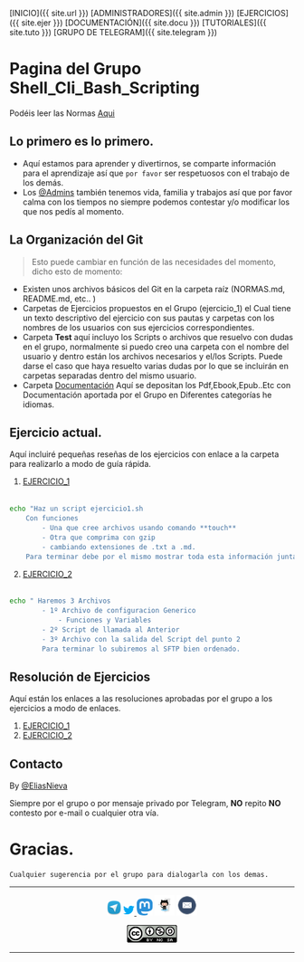 [INICIO]({{ site.url }})  [ADMINISTRADORES]({{ site.admin }}) [EJERCICIOS]({{ site.ejer }}) [DOCUMENTACIÓN]({{ site.docu }}) [TUTORIALES]({{ site.tuto }}) [GRUPO DE TELEGRAM]({{ site.telegram }})

# Pagina del Grupo Shell_Cli_Bash_Scripting

Podéis leer las Normas [Aqui](NORMAS.md)

## Lo primero es lo primero.

 - Aquí estamos para aprender y divertirnos, se comparte información para el aprendizaje así que `por favor` ser respetuosos con el trabajo de los demás.
 - Los [@Admins](administradores.md) también tenemos vida, familia y trabajos así que por favor calma con los tiempos no siempre podemos contestar y/o modificar los que nos pedís al momento.

## La Organización del **Git**

> Esto puede cambiar en función de las necesidades del momento, dicho esto de momento:

- Existen unos archivos básicos del Git en la carpeta raíz (NORMAS.md, README.md, etc.. )
- Carpetas de Ejercicios propuestos en el Grupo (ejercicio_1) el Cual tiene un texto descriptivo del ejercicio con sus pautas y carpetas con los nombres de los usuarios con sus ejercicios correspondientes.
- Carpeta **Test** aquí incluyo los Scripts o archivos que resuelvo con dudas en el grupo, normalmente si puedo creo una carpeta con el nombre del usuario y dentro están los archivos necesarios y el/los Scripts. Puede darse el caso que haya resuelto varias dudas por lo que se incluirán en carpetas separadas dentro del mismo usuario.
- Carpeta [Documentación](Documentacion/Indice_Libros.md) Aquí se depositan los Pdf,Ebook,Epub..Etc con Documentación aportada por el Grupo en Diferentes categorías he idiomas.

## Ejercicio actual.
Aquí incluiré pequeñas reseñas de los ejercicios con enlace a la carpeta para realizarlo a modo de guía rápida.

 1. [EJERCICIO_1](Ejercicios/1_EJERCICIO.md)

```bash

echo "Haz un script ejercicio1.sh
	Con funciones
        - Una que cree archivos usando comando **touch**
        - Otra que comprima con gzip 
        - cambiando extensiones de .txt a .md.
	Para terminar debe por el mismo mostrar toda esta información junta en un pastebin"

```
 2. [EJERCICIO_2](Ejercicios/2_EJERCICIO.md)

```bash

echo " Haremos 3 Archivos 
		- 1º Archivo de configuracion Generico
			- Funciones y Variables
		- 2º Script de llamada al Anterior
		- 3º Archivo con la salida del Script del punto 2
		Para terminar lo subiremos al SFTP bien ordenado.
```

## Resolución de Ejercicios
Aquí están los enlaces a las resoluciones aprobadas por el grupo a los ejercicios a modo de enlaces.

  1. [EJERCICIO_1](Ejercicios/1_RESULTADO.md)
  2. [EJERCICIO_2](Ejercicios/2_RESULTADO.md)

## Contacto

By [@EliasNieva](about.md)

Siempre por el grupo o por mensaje privado por Telegram, **NO** repito **NO** contesto por e-mail o cualquier otra vía.

# Gracias.

````
Cualquier sugerencia por el grupo para dialogarla con los demas.
````

------
<center>
<a href="https://t.me/shell_cli_bash_scripting"><img src="./imag/telegram.png" alt="Telegram" style="zoom:10%;" /></a> <a href="https://twitter.com/EliasNieva"><img src="./imag/twitter.png" alt="Twitter" style="zoom:30%;" /> </a> <a href="https://mastodon.social/@EliasNieva"><img src="./imag/mastodon.png" alt="Mastodon" style="zoom:5%;" /></a> <a href="https://github.com/EliasNP"><img src="./imag/github.png" alt="Mastodon" style="zoom:7%;" /></a> <a href="mailto:eliasnievap@protonmail.com"><img src="./imag/Mail-icon.png" alt="E-mail" style="zoom:7%;" /></a>

![](imag/88x31.png)

------